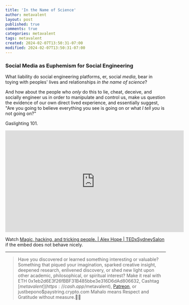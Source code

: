 ```yaml
---
title: 'In the Name of Science'
author: metavalent
layout: post
published: true
comments: true
categories: metavalent
tags: metavalent
created: 2024-02-07T13:50:31-07:00
modified: 2024-02-07T13:50:31-07:00
---
```


### Social Media as Euphemism for Social Engineering

What liability do social engineering platforms, er, social *media*, bear in toying with peoples' lives and relationships *in the name of science*?

And how about the people who *only* do this to lie, cheat, deceive, and socially engineer us in order to manipulate and control us, make us question the evidence of our own direct lived experience, and essentially suggest, "Are you going to believe everything you see is going on or what *I tell you* is not going on?"

Gaslighting 101.

<!-- YouTube Player -->
<iframe id="ytplayer" type="text/html" class="center "loading="lazy" width="560" height="320"
  src="https://www.youtube.com/embed/IAhpDno8EIk?autoplay=1"
  frameborder="0"></iframe>

Watch [Magic, hacking, and tricking people. | Alex Hope | TEDxSydneySalon](https://youtu.be/IAhpDno8EIk) if the embed does not behave nicely.

---
> Have you discovered or learned something interesting or valuable? Something that piqued your imagination, sparked creative insight, deepened research, enlivened discovery, or shed new light upon other academic, philosophical, or spiritual interest? Make it real with ETH 0x1eb2d6E3f26fBBF31B485bbe3e316D6dAd806632, Cashtag [$metavalent](https://cash.app/$metavalent), [Patreon](https://patreon.com/metavalent), or justbepono$paystring.crypto.com Mahalo means Respect and Gratitude without measure.🙏🏼
